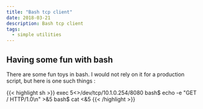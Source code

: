 ```yaml
---
title: "Bash tcp client"
date: 2018-03-21
description: Bash tcp client
tags:
  - simple utilities
---
```


## Having some fun with bash

There are some fun toys in bash. I would not rely on it for a production script, but here is one such things :

{{< highlight sh >}}
exec 5<>/dev/tcp/10.1.0.254/8080
bash$ echo -e "GET / HTTP/1.0\n" >&5
bash$ cat <&5
{{< /highlight >}}
